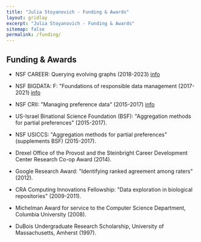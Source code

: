 ```yaml
---
title: "Julia Stoyanovich - Funding & Awards"
layout: gridlay
excerpt: "Julia Stoyanovich - Funding & Awards"
sitemap: false
permalink: /funding/
---
```



## Funding & Awards


- NSF CAREER: Querying evolving graphs (2018-2023) [info](https://www.nsf.gov/awardsearch/showAward?AWD_ID=1750179&HistoricalAwards=false)

- NSF BIGDATA: F: "Foundations of responsible data management (2017-2021) [info](https://www.nsf.gov/awardsearch/showAward?AWD_ID=1741047&HistoricalAwards=false)

- NSF CRII: "Managing preference data" (2015-2017) [info](https://www.nsf.gov/awardsearch/showAward?AWD_ID=1464327&HistoricalAwards=false)

- US-Israel Binational Science Foundation (BSF): "Aggregation methods for partial preferences" (2015-2017).

- NSF USICCS: "Aggregation methods for partial preferences" (supplements BSF) (2015-2017).

- Drexel Office of the Provost and the Steinbright Career Development Center Research Co-op Award (2014).

- Google Research Award: "Identifying ranked agreement among raters" (2012).

- CRA Computing Innovations Fellowship: "Data exploration in biological repositories" (2009-2011).

- Michelman Award for service to the Computer Science Department, Columbia University (2008).

- DuBois Undergraduate Research Scholarship, University of Massachusetts, Amherst (1997).